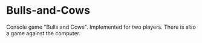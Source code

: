 # Bulls-and-Cows
Console game "Bulls and Cows". Implemented for two players. There is also a game against the computer.
